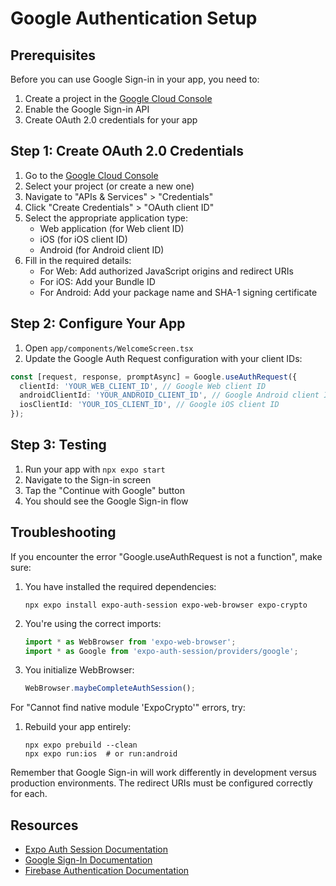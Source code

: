# Google Authentication Setup

## Prerequisites

Before you can use Google Sign-in in your app, you need to:

1. Create a project in the [Google Cloud Console](https://console.cloud.google.com/)
2. Enable the Google Sign-in API
3. Create OAuth 2.0 credentials for your app

## Step 1: Create OAuth 2.0 Credentials

1. Go to the [Google Cloud Console](https://console.cloud.google.com/)
2. Select your project (or create a new one)
3. Navigate to "APIs & Services" > "Credentials"
4. Click "Create Credentials" > "OAuth client ID"
5. Select the appropriate application type:
   - Web application (for Web client ID)
   - iOS (for iOS client ID)
   - Android (for Android client ID)
6. Fill in the required details:
   - For Web: Add authorized JavaScript origins and redirect URIs
   - For iOS: Add your Bundle ID
   - For Android: Add your package name and SHA-1 signing certificate

## Step 2: Configure Your App

1. Open `app/components/WelcomeScreen.tsx`
2. Update the Google Auth Request configuration with your client IDs:

```typescript
const [request, response, promptAsync] = Google.useAuthRequest({
  clientId: 'YOUR_WEB_CLIENT_ID', // Google Web client ID
  androidClientId: 'YOUR_ANDROID_CLIENT_ID', // Google Android client ID
  iosClientId: 'YOUR_IOS_CLIENT_ID', // Google iOS client ID
});
```

## Step 3: Testing

1. Run your app with `npx expo start`
2. Navigate to the Sign-in screen
3. Tap the "Continue with Google" button
4. You should see the Google Sign-in flow

## Troubleshooting

If you encounter the error "Google.useAuthRequest is not a function", make sure:

1. You have installed the required dependencies:
   ```
   npx expo install expo-auth-session expo-web-browser expo-crypto
   ```

2. You're using the correct imports:
   ```typescript
   import * as WebBrowser from 'expo-web-browser';
   import * as Google from 'expo-auth-session/providers/google';
   ```

3. You initialize WebBrowser:
   ```typescript
   WebBrowser.maybeCompleteAuthSession();
   ```

For "Cannot find native module 'ExpoCrypto'" errors, try:

1. Rebuild your app entirely:
   ```
   npx expo prebuild --clean
   npx expo run:ios  # or run:android
   ```

Remember that Google Sign-in will work differently in development versus production environments. The redirect URIs must be configured correctly for each.

## Resources

- [Expo Auth Session Documentation](https://docs.expo.dev/versions/latest/sdk/auth-session/)
- [Google Sign-In Documentation](https://developers.google.com/identity/sign-in/web/sign-in)
- [Firebase Authentication Documentation](https://firebase.google.com/docs/auth) 